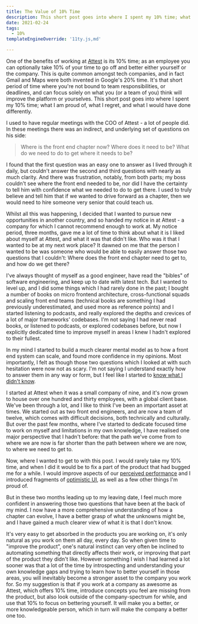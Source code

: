 ```yaml
---
title: The Value of 10% Time
description: This short post goes into where I spent my 10% time; what I am proud of, what I regret, and what I would have done differently.
date: 2021-02-24
tags:
  - 10%
templateEngineOverride: '11ty.js,md'

---
```


One of the benefits of working at [Attest](https://askattest.com) is its 10% time; as an employee you can optionally take 10% of your time to go off and better either yourself or the company. This is quite common amongst tech companies, and in fact Gmail and Maps were both invented in Google's 20% time. It's that short period of time where you're not bound to team responsibilities, or deadlines, and can focus solely on what you (or a team of you) think will improve the platform or yourselves. This short post goes into where I spent my 10% time; what I am proud of, what I regret, and what I would have done differently.

I used to have regular meetings with the COO of Attest - a lot of people did. In these meetings there was an indirect, and underlying set of questions on his side:
> Where is the front end chapter now?
Where does it need to be?
What do we need to do to get where it needs to be?

I found that the first question was an easy one to answer as I lived through it daily, but couldn't answer the second and third questions with nearly as much clarity. And there was frustration, notably, from both parts; my boss couldn't see where the front end needed to be, nor did I have the certainty to tell him with confidence what we needed to do to get there. I used to truly believe and tell him that if we wanted to drive forward as a chapter, then we would need to hire someone very senior that could teach us.

Whilst all this was happening, I decided that I wanted to pursue new opportunities in another country, and so handed my notice in at Attest - a company for which I cannot recommend enough to work at. My notice period, three months, gave me a lot of time to think about what it is I liked about myself at Attest, and what it was that didn't like. Who was it that I wanted to be at my next work place? It dawned on me that the person I wanted to be was someone who would be able to easily answer those two questions that I couldn't: Where does the front end chapter need to get to, and how do we get there?

I've always thought of myself as a good engineer, have read the "bibles" of software engineering, and keep up to date with latest tech. But I wanted to level up, and I did some things which I had rarely done in the past; I bought a number of books on micro frontend architecture, cross-functional squads and scaling front end teams (technical books are something I had previously underestimated, and used more as reference points) and I started listening to podcasts, and really explored the depths and crevices of a lot of major frameworks' codebases. I'm not saying I had never read books, or listened to podcasts, or explored codebases before, but now I explicitly dedicated time to improve myself in areas I knew I hadn't explored to their fullest.

In my mind I started to build a much clearer mental model as to how a front end system can scale, and found more confidence in my opinions. Most importantly, I felt as though those two questions which I looked at with such hesitation were now not as scary. I'm not saying I understand exactly how to answer them in any way or form, but I feel like I started to [know what I didn't know](https://www.forbes.com/sites/brucekasanoff/2018/03/21/you-dont-know-what-you-dont-know/?sh=22cfe82f573d).

I started at Attest when it was a small company of nine, and it's now grown to house over one hundred and thirty employees, with a global client base. We've been through a lot, and I like to think I've been an important asset at times. We started out as two front end engineers, and are now a team of twelve, which comes with difficult decisions, both technically and culturally. But over the past few months, where I've started to dedicate focused time to work on myself and limitations in my own knowledge, I have realised one major perspective that I hadn't before: that the path we've come from to where we are now is far shorter than the path between where we are now, to where we need to get to.

Now, where I wanted to get to with this post. I would rarely take my 10% time, and when I did it would be to fix a part of the product that had bugged me for a while. I would improve aspects of our [perceived performance](https://developer.mozilla.org/en-US/docs/Learn/Performance/perceived\_performance) and I introduced fragments of [optimistic UI](https://www.smashingmagazine.com/2016/11/true-lies-of-optimistic-user-interfaces), as well as a few other things I'm proud of. 

But in these two months leading up to my leaving date, I feel much more confident in answering those two questions that have been at the back of my mind. I now have a more comprehensive understanding of how a chapter can evolve, I have a better grasp of what the unknowns might be, and I have gained a much clearer view of what it is that I don't know.

It's very easy to get absorbed in the products you are working on, it's only natural as you work on them all day, every day. So when given time to "improve the product", one's natural instinct can very often be inclined to automating something that directly affects their work, or improving that part of the product they didn't like. However something I wish I had learned a lot sooner was that a lot of the time by introspecting and understanding your own knowledge gaps and trying to learn how to better yourself in those areas, you will inevitably become a stronger asset to the company you work for. So my suggestion is that if you work at a company as awesome as Attest, which offers 10% time, introduce concepts you feel are missing from the product, but also look outside of the company-spectrum for while, and use that 10% to focus on bettering yourself. It will make you a better, or more knowledgeable person, which in turn will make the company a better one too.
